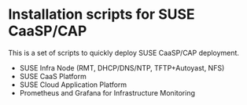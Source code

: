 # Installation scripts for SUSE CaaSP/CAP

This is a set of scripts to quickly deploy SUSE CaaSP/CAP deployment.

* SUSE Infra Node (RMT, DHCP/DNS/NTP, TFTP+Autoyast, NFS)
* SUSE CaaS Platform
* SUSE Cloud Application Platform
* Prometheus and Grafana for Infrastructure Monitoring

